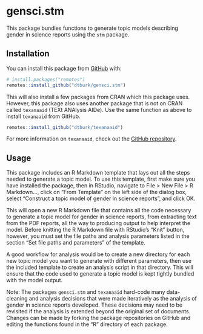 
<!-- README.md is generated from README.Rmd. Please edit that file -->

# gensci.stm

<!-- badges: start -->

<!-- badges: end -->

This package bundles functions to generate topic models describing
gender in science reports using the `stm` package.

## Installation

You can install this package from [GitHub](https://github.com/) with:

``` r
# install.packages("remotes")
remotes::install_github("dtburk/gensci.stm")
```

This will also install a few packages from CRAN which this package uses.
However, this package also uses another package that is not on CRAN
called `texanaaid` (TEXt ANAlysis AIDe). Use the same function as above
to install `texanaaid` from GitHub.

``` r
remotes::install_github("dtburk/texanaaid")
```

For more information on `texanaaid`, check out the [GitHub
repository](https://github.com/dtburk/texanaaid).

## Usage

This package includes an R Markdown template that lays out all the steps
needed to generate a topic model. To use this template, first make sure
you have installed the package, then in RStudio, navigate to File \> New
File \> R Markdown…, click on “From Template” on the left side of the dialog
box, select “Construct a topic model of gender in science reports”, and
click OK.

This will open a new R Markdown file that contains all the code
necessary to generate a topic model for gender in science reports, from
extracting text from the PDF reports, all the way to producing output to
help interpret the model. Before knitting the R Markdown file with
RStudio’s “Knit” button, however, you must set the file paths and
analysis parameters listed in the section “Set file paths and
parameters” of the template.

A good workflow for analysis would be to create a new directory for each
new topic model you want to generate with different parameters, then use
the included template to create an analysis script in that directory.
This will ensure that the code used to generate a topic model is kept
tightly bundled with the model output.

Note: The packages `gensci.stm` and `texanaaid` hard-code many
data-cleaning and analysis decisions that were made iteratively as the
analysis of gender in science reports developed. These decisions may
need to be revisited if the analysis is extended beyond the original set
of documents. Changes can be made by forking the package repositories on
GitHub and editing the functions found in the “R” directory of each
package.
